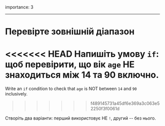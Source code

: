 importance: 3

---

# Перевірте зовнішній діапазон

<<<<<<< HEAD
Напишіть умову `if`: щоб перевірити, що вік `age` НЕ знаходиться між 14 та 90 включно.
=======
Write an `if` condition to check that `age` is NOT between `14` and `90` inclusively.
>>>>>>> f489145731a45df6e369a3c063e52250f3f0061d

Створіть два варіанти: перший використовує НЕ `!`, другий -- без нього.
